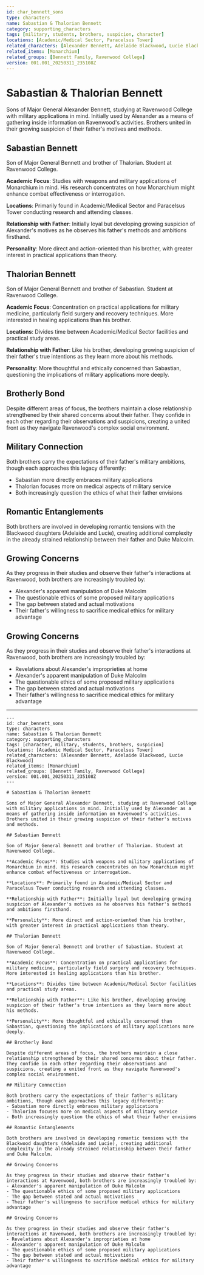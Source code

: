 ```yaml
---
id: char_bennett_sons
type: characters
name: Sabastian & Thalorian Bennett
category: supporting_characters
tags: [military, students, brothers, suspicion, character]
locations: [Academic/Medical Sector, Paracelsus Tower]
related_characters: [Alexander Bennett, Adelaide Blackwood, Lucie Blackwood]
related_items: [Monarchium]
related_groups: [Bennett Family, Ravenwood College]
version: 001.001_20250311_235108Z
---
```


# Sabastian & Thalorian Bennett

Sons of Major General Alexander Bennett, studying at Ravenwood College with military applications in mind. Initially used by Alexander as a means of gathering inside information on Ravenwood's activities. Brothers united in their growing suspicion of their father's motives and methods.

## Sabastian Bennett

Son of Major General Bennett and brother of Thalorian. Student at Ravenwood College.

**Academic Focus**: Studies with weapons and military applications of Monarchium in mind. His research concentrates on how Monarchium might enhance combat effectiveness or interrogation.

**Locations**: Primarily found in Academic/Medical Sector and Paracelsus Tower conducting research and attending classes.

**Relationship with Father**: Initially loyal but developing growing suspicion of Alexander's motives as he observes his father's methods and ambitions firsthand.

**Personality**: More direct and action-oriented than his brother, with greater interest in practical applications than theory.

## Thalorian Bennett

Son of Major General Bennett and brother of Sabastian. Student at Ravenwood College.

**Academic Focus**: Concentration on practical applications for military medicine, particularly field surgery and recovery techniques. More interested in healing applications than his brother.

**Locations**: Divides time between Academic/Medical Sector facilities and practical study areas.

**Relationship with Father**: Like his brother, developing growing suspicion of their father's true intentions as they learn more about his methods.

**Personality**: More thoughtful and ethically concerned than Sabastian, questioning the implications of military applications more deeply.

## Brotherly Bond

Despite different areas of focus, the brothers maintain a close relationship strengthened by their shared concerns about their father. They confide in each other regarding their observations and suspicions, creating a united front as they navigate Ravenwood's complex social environment.

## Military Connection

Both brothers carry the expectations of their father's military ambitions, though each approaches this legacy differently:
- Sabastian more directly embraces military applications
- Thalorian focuses more on medical aspects of military service
- Both increasingly question the ethics of what their father envisions

## Romantic Entanglements

Both brothers are involved in developing romantic tensions with the Blackwood daughters (Adelaide and Lucie), creating additional complexity in the already strained relationship between their father and Duke Malcolm.

## Growing Concerns

As they progress in their studies and observe their father's interactions at Ravenwood, both brothers are increasingly troubled by:
- Alexander's apparent manipulation of Duke Malcolm
- The questionable ethics of some proposed military applications
- The gap between stated and actual motivations
- Their father's willingness to sacrifice medical ethics for military advantage

## Growing Concerns

As they progress in their studies and observe their father's interactions at Ravenwood, both brothers are increasingly troubled by:
- Revelations about Alexander's improprieties at home
- Alexander's apparent manipulation of Duke Malcolm
- The questionable ethics of some proposed military applications
- The gap between stated and actual motivations
- Their father's willingness to sacrifice medical ethics for military advantage

---

```
---
id: char_bennett_sons
type: characters
name: Sabastian & Thalorian Bennett
category: supporting_characters
tags: [character, military, students, brothers, suspicion]
locations: [Academic Medical Sector, Paracelsus Tower]
related_characters: [Alexander Bennett, Adelaide Blackwood, Lucie Blackwood]
related_items: [Monarchium]
related_groups: [Bennett Family, Ravenwood College]
version: 001.001_20250311_235108Z
---

# Sabastian & Thalorian Bennett

Sons of Major General Alexander Bennett, studying at Ravenwood College with military applications in mind. Initially used by Alexander as a means of gathering inside information on Ravenwood's activities. Brothers united in their growing suspicion of their father's motives and methods.

## Sabastian Bennett

Son of Major General Bennett and brother of Thalorian. Student at Ravenwood College.

**Academic Focus**: Studies with weapons and military applications of Monarchium in mind. His research concentrates on how Monarchium might enhance combat effectiveness or interrogation.

**Locations**: Primarily found in Academic/Medical Sector and Paracelsus Tower conducting research and attending classes.

**Relationship with Father**: Initially loyal but developing growing suspicion of Alexander's motives as he observes his father's methods and ambitions firsthand.

**Personality**: More direct and action-oriented than his brother, with greater interest in practical applications than theory.

## Thalorian Bennett

Son of Major General Bennett and brother of Sabastian. Student at Ravenwood College.

**Academic Focus**: Concentration on practical applications for military medicine, particularly field surgery and recovery techniques. More interested in healing applications than his brother.

**Locations**: Divides time between Academic/Medical Sector facilities and practical study areas.

**Relationship with Father**: Like his brother, developing growing suspicion of their father's true intentions as they learn more about his methods.

**Personality**: More thoughtful and ethically concerned than Sabastian, questioning the implications of military applications more deeply.

## Brotherly Bond

Despite different areas of focus, the brothers maintain a close relationship strengthened by their shared concerns about their father. They confide in each other regarding their observations and suspicions, creating a united front as they navigate Ravenwood's complex social environment.

## Military Connection

Both brothers carry the expectations of their father's military ambitions, though each approaches this legacy differently:
- Sabastian more directly embraces military applications
- Thalorian focuses more on medical aspects of military service
- Both increasingly question the ethics of what their father envisions

## Romantic Entanglements

Both brothers are involved in developing romantic tensions with the Blackwood daughters (Adelaide and Lucie), creating additional complexity in the already strained relationship between their father and Duke Malcolm.

## Growing Concerns

As they progress in their studies and observe their father's interactions at Ravenwood, both brothers are increasingly troubled by:
- Alexander's apparent manipulation of Duke Malcolm
- The questionable ethics of some proposed military applications
- The gap between stated and actual motivations
- Their father's willingness to sacrifice medical ethics for military advantage

## Growing Concerns

As they progress in their studies and observe their father's interactions at Ravenwood, both brothers are increasingly troubled by:
- Revelations about Alexander's improprieties at home
- Alexander's apparent manipulation of Duke Malcolm
- The questionable ethics of some proposed military applications
- The gap between stated and actual motivations
- Their father's willingness to sacrifice medical ethics for military advantage
```